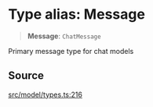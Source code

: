 # Type alias: Message

> **Message**: `ChatMessage`

Primary message type for chat models

## Source

[src/model/types.ts:216](https://github.com/colelawrence/dexter/blob/6b94c49/src/model/types.ts#L216)
